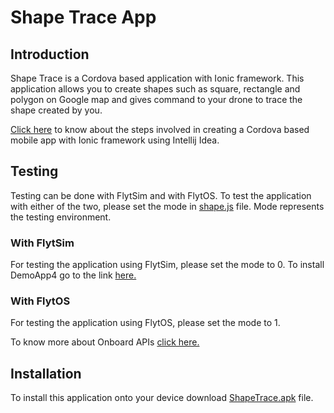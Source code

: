<!--
#
# Licensed to the Apache Software Foundation (ASF) under one
# or more contributor license agreements.  See the NOTICE file
# distributed with this work for additional information
# regarding copyright ownership.  The ASF licenses this file
# to you under the Apache License, Version 2.0 (the
# "License"); you may not use this file except in compliance
# with the License.  You may obtain a copy of the License at
#
# http://www.apache.org/licenses/LICENSE-2.0
#
# Unless required by applicable law or agreed to in writing,
# software distributed under the License is distributed on an
# "AS IS" BASIS, WITHOUT WARRANTIES OR CONDITIONS OF ANY
#  KIND, either express or implied.  See the License for the
# specific language governing permissions and limitations
# under the License.
#
-->


# Shape Trace App

## Introduction

Shape Trace is a Cordova based application with Ionic framework.
This application allows you to create shapes such as square, rectangle
and polygon on Google map and gives command to your drone to trace the
shape created by you.


[Click here](http://docs.flytbase.com/docs/FlytApps/Web_MobileApps.html) to
know about the steps involved in creating a Cordova based mobile app with
Ionic framework using Intellij Idea.

## Testing

Testing can be done with FlytSim and with FlytOS. To test the application with
either of the two, please set the mode in [shape.js](https://github.com/flytbase/flytsamples/blob/master/AndroidApps/Shape%20Trace/www/js/shape.js)
file. Mode represents the testing environment.

### With FlytSim
For testing the application using FlytSim, please set the mode to 0. To install
DemoApp4 go to the link [here.](https://github.com/flytbase/flytsamples/tree/master/OnboardApps/cpp)

### With FlytOS
For testing the application using FlytOS, please set the mode to 1.

To know more about Onboard APIs [click here.](http://docs.flytbase.com/docs/FlytAPI/OnboardAPIs.html)

## Installation

To install this application onto your device download [ShapeTrace.apk](https://github.com/flytbase/flytsamples/blob/master/AndroidApps/Shape%20Trace/ShapeTrace.apk)
file.


